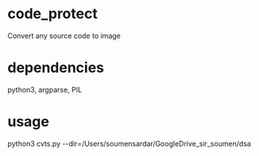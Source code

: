 # code_protect
Convert any source code to image

# dependencies
python3, argparse, PIL 

# usage
python3 cvts.py --dir=/Users/soumensardar/GoogleDrive_sir_soumen/dsa

